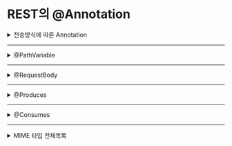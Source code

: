 # REST의 @Annotation 

<details markdown="1">
<summary>전송방식에 따른 Annotation</summary>

- ## 전송방식에 따른 어노테이션

|작업|HTTP Method|URI 예제|어노테이션|Operation Performed|
|---|---|---|---|---|
|등록(Create)|POST|/members/new|@PostMapping|리소스를 가져옴|
|조회(Read)|GET|/members/{id}|@GetMapping|정의된 의미가 없으면 자원을 생성|
|수정(Update)|PUT|/members/{id}+body(json데이터 등)|@RequestMapping|자원을 생성하거나 업데이트|
|삭제(Delete)|DELETE|/members/{id}|@DeleteMapping|자원을 삭제|
> 예제
```java
package org.zerock.controller;

import java.util.List;

import org.springframework.http.HttpStatus;
import org.springframework.http.MediaType;
import org.springframework.http.ResponseEntity;
import org.springframework.web.bind.annotation.DeleteMapping;
import org.springframework.web.bind.annotation.GetMapping;
import org.springframework.web.bind.annotation.PathVariable;
import org.springframework.web.bind.annotation.PostMapping;
import org.springframework.web.bind.annotation.RequestBody;
import org.springframework.web.bind.annotation.RequestMapping;
import org.springframework.web.bind.annotation.RequestMethod;
import org.springframework.web.bind.annotation.RestController;
import org.zerock.domain.Criteria;
import org.zerock.domain.ReplyPageDTO;
import org.zerock.domain.ReplyVO;
import org.zerock.service.ReplyService;

import lombok.AllArgsConstructor;
import lombok.extern.log4j.Log4j;

@RequestMapping("/replies/")
@RestController
@Log4j
@AllArgsConstructor
public class ReplyController {
	
	private ReplyService service;
	
	//댓글 등록
	@PostMapping(value="/new", consumes="application/json", produces= {MediaType.TEXT_PLAIN_VALUE})
	public ResponseEntity<String> create(@RequestBody ReplyVO vo){
		log.info("ReplyVO: " + vo);
		
		int insertCount = service.register(vo);
		
		log.info("Reply INSERT COUNT: " + insertCount);
		
		return insertCount == 1
				? new ResponseEntity<>("success", HttpStatus.OK)
				: new ResponseEntity<>(HttpStatus.INTERNAL_SERVER_ERROR);
				//삼항 연산자 처리
	}
	
	// 댓글 목록
	@GetMapping(value="/pages/{bno}/{page}", produces= {MediaType.APPLICATION_ATOM_XML_VALUE, MediaType.APPLICATION_JSON_UTF8_VALUE})
	public ResponseEntity<ReplyPageDTO> getList(@PathVariable("page") int page, @PathVariable("bno") Long bno){
		Criteria cri = new Criteria(page, 10);
		
		log.info("get Reply List bno: " + bno);
		
		log.info("cri : " + cri);
		
		return new ResponseEntity<>(service.getListPage(cri, bno), HttpStatus.OK);
	}
	
	// 댓글 조회
	@GetMapping(value="/{rno}", produces= {MediaType.APPLICATION_ATOM_XML_VALUE, MediaType.APPLICATION_JSON_UTF8_VALUE})
	public ResponseEntity<ReplyVO> get(@PathVariable("rno") Long rno){
		log.info("get : " + rno);
		
		return new ResponseEntity<>(service.get(rno), HttpStatus.OK);
	}
	
	// 댓글 삭제
	@DeleteMapping(value="/{rno}", produces= {MediaType.TEXT_PLAIN_VALUE})
	public ResponseEntity<String> remove(@PathVariable("rno") Long rno){
		log.info("remove : " + rno);
		
		return service.remove(rno) == 1
				? new ResponseEntity<>("success", HttpStatus.OK)
				: new ResponseEntity<>(HttpStatus.INTERNAL_SERVER_ERROR);
	}
	
	// 댓글 수정
	@RequestMapping(method= {RequestMethod.PUT, RequestMethod.PATCH}, value="/{rno}", consumes="application/json", produces= {MediaType.TEXT_PLAIN_VALUE})
	public ResponseEntity<String> modify(@RequestBody ReplyVO vo, @PathVariable("rno") Long rno){
		vo.setRno(rno);
		
		log.info("rno : " + rno);
		log.info("modify : " + vo);
		
		return service.modify(vo) == 1
				? new ResponseEntity<>("success", HttpStatus.OK)
				: new ResponseEntity<>(HttpStatus.INTERNAL_SERVER_ERROR);
	}
}
```
</details>

-------

<details markdown="1">
<summary>@PathVariable</summary>

- ## @PathVariable
    - '?' 뒤에 파라미터를 추가하는 형식의 '쿼리 스트링' 방식 대신 사용
    - URL 상에 경로의 일부를 파라미터로 사용
    ```java
    // http://localhost:8080/controller/sample/product/bags/234
    // http://localhost:8080/controller/sample/product/bags/234.json
    @GetMapping(value="/product/{cat}/{pid}")
    public String[] getPath(@PathVariable("cat") String cat, @PathVariable("pid") int pid) {
        return new String[] {"category: " + cat, "productid: " + pid};
    }
    ```
</details>

-------

<details markdown="1">
<summary>@RequestBody</summary>

- ## @RequestBody
	- JSON 데이터를 원하는 타입의 객체로 변환해야 하는 경우에 주로 사용
	- 전달된 요청(request)의 내용(body)을 이용해서 해당 파라미터의 타입으로 변환을 요구함
    - 내부적으로는 HttpMessageConverter 타입의 객체들을 이용해서 다양한 포맷의 입력 데이터를 변환할 수 있음
    - 대부분의 경우에는 JSON 데이터를 서버에 보내서 원하는 타입의 객체로 변환하는 용도로 사용되지만, 경우에 따라서는 원하는 포맷의 데이터를 보내고, 이를 해석해서 원하는 타입으로 사용하기도 함
	> TicketVO.java
    ```java
    package org.zerock.domain;

    import lombok.Data;

    @Data
    public class TicketVO {
        private int tno;
        private String owner;
        private String grade;
    }
    ```
    > SampleController.java
    ```java
    @PostMapping("/ticket")
    public Ticket convert(@RequestBody TicketVO vo) {
        log.info("convert....ticket" + ticket);
        
        return ticket;
    }
    ```
	> REST Controller 응용
	```java
		@PostMapping(value="/new", consumes="application/json", produces= {MediaType.TEXT_PLAIN_VALUE})
		public ResponseEntity<String> create(@RequestBody ReplyVO vo){
			log.info("ReplyVO: " + vo);
			
			int insertCount = service.register(vo);
			
			log.info("Reply INSERT COUNT: " + insertCount);
			
			return insertCount == 1
					? new ResponseEntity<>("success", HttpStatus.OK)
					: new ResponseEntity<>(HttpStatus.INTERNAL_SERVER_ERROR);
					//삼항 연산자 처리
		}
	}
	```
</details>

----------

<details markdown="1">
<summary>@Produces</summary>

- ## @Produces
	- @Produces 어노테이션은 자원이 생성하여 클라이언트로 다시 보낼 수있는 MIME 미디어 유형 또는 표현을 지정하는 데 사용
	- @Produces가 클래스 수준에서 적용되면 리소스의 모든 메서드는 기본적으로 지정된 MIME 형식을 생성할 수 있음
	- 메서드 수준에서 적용되면 클래스 수준에서 적용된 모든 @Produces 어노테이션을 재정의
	- 자원의 메소드가 클라이언트 요청에서 MIME 유형을 생성 할 수없는 경우 Jersey 런타임은 HTTP "406 Not Acceptable"오류를 다시 보냄
```java
// 방법 1
@Produces({"application/xml", "application/json"})
public String doGetAsXmlOrJson() {
	...
}

// 방법 2
@GetMapping(value="/{rno}", produces= {MediaType.APPLICATION_ATOM_XML_VALUE, MediaType.APPLICATION_JSON_UTF8_VALUE})
	public ResponseEntity<ReplyVO> get(@PathVariable("rno") Long rno){
		log.info("get : " + rno);
		
		return new ResponseEntity<>(service.get(rno), HttpStatus.OK);
	}
```
</details>

---------

<details markdown="1">
<summary>@Consumes</summary>

- ## @Consumes
	- @Consumes 어노테이션은 리소스가 클라이언트에서 받아 들일 수 있거나 소비 할 수있는 표현의 MIME 미디어 유형을 지정하는 데 사용
	- @Consumes가 클래스 수준에서 적용되면 모든 응답 메서드는 기본적으로 지정된 MIME 형식을 허용함
	-  @Consumes가 메소드 레벨에서 적용되면, 클래스 레벨에서 적용된 @Consumes 어노테이션을 대체
	- 자원이 클라이언트 요청의 MIME 유형을 사용할 수 없으면 Jersey 런타임은 HTTP "415 지원되지 않는 매체 유형" 오류를 다시 보냄
```java
// 방법 1
@POST
@Consumes("text/plain")
public void postClichedMessage(String message) {
   // Store the message
}

// 방법2
@PostMapping(value="/new", consumes="application/json", produces= {MediaType.TEXT_PLAIN_VALUE})
public ResponseEntity<String> create(@RequestBody ReplyVO vo){
	log.info("ReplyVO: " + vo);
	
	int insertCount = service.register(vo);
	
	log.info("Reply INSERT COUNT: " + insertCount);
	
	return insertCount == 1
			? new ResponseEntity<>("success", HttpStatus.OK)
			: new ResponseEntity<>(HttpStatus.INTERNAL_SERVER_ERROR);
			//삼항 연산자 처리
}
```
</details>

--------

<details markdown="1">
<summary>MIME 타입 전체목록</summary>

- ## MIME 타입 전체목록
> MIME Type
<table class="standard-table">
 <thead>
  <tr>
   <th scope="col">확장자</th>
   <th scope="col">문서 종류</th>
   <th scope="col">MIME 타입</th>
  </tr>
 </thead>
 <tbody>
  <tr>
   <td><code>.aac</code></td>
   <td>AAC 오디오 파일</td>
   <td><code>audio/aac</code></td>
  </tr>
  <tr>
   <td><code>.abw</code></td>
   <td><a class="external" href="https://en.wikipedia.org/wiki/AbiWord" rel="noopener">AbiWord</a> 문서</td>
   <td><code>application/x-abiword</code></td>
  </tr>
  <tr>
   <td><code>.arc</code></td>
   <td>아카이브 문서 (인코딩된 다중 파일)</td>
   <td><code>application/octet-stream</code></td>
  </tr>
  <tr>
   <td><code>.avi</code></td>
   <td>AVI: Audio Video Interleave</td>
   <td><code>video/x-msvideo</code></td>
  </tr>
  <tr>
   <td><code>.azw</code></td>
   <td>아마존 킨들 전자책 포맷</td>
   <td><code>application/vnd.amazon.ebook</code></td>
  </tr>
  <tr>
   <td><code>.bin</code></td>
   <td>모든 종류의 이진 데이터</td>
   <td><code>application/octet-stream</code></td>
  </tr>
  <tr>
   <td><code>.bz</code></td>
   <td>BZip 아카이브</td>
   <td><code>application/x-bzip</code></td>
  </tr>
  <tr>
   <td><code>.bz2</code></td>
   <td>BZip2 아카이브</td>
   <td><code>application/x-bzip2</code></td>
  </tr>
  <tr>
   <td><code>.csh</code></td>
   <td>C-Shell 스크립트</td>
   <td><code>application/x-csh</code></td>
  </tr>
  <tr>
   <td><code>.css</code></td>
   <td>Cascading Style Sheets (CSS)</td>
   <td><code>text/css</code></td>
  </tr>
  <tr>
   <td><code>.csv</code></td>
   <td>Comma-separated values (CSV)</td>
   <td><code>text/csv</code></td>
  </tr>
  <tr>
   <td><code>.doc</code></td>
   <td>Microsoft Word</td>
   <td><code>application/msword</code></td>
  </tr>
  <tr>
   <td><code>.epub</code></td>
   <td>Electronic publication (EPUB)</td>
   <td><code>application/epub+zip</code></td>
  </tr>
  <tr>
   <td><code>.gif</code></td>
   <td>Graphics Interchange Format (GIF)</td>
   <td><code>image/gif</code></td>
  </tr>
  <tr>
   <td><code>.htm<br>
    .html</code></td>
   <td>HyperText Markup Language (HTML)</td>
   <td><code>text/html</code></td>
  </tr>
  <tr>
   <td><code>.ico</code></td>
   <td>Icon 포맷</td>
   <td><code>image/x-icon</code></td>
  </tr>
  <tr>
   <td><code>.ics</code></td>
   <td>iCalendar 포맷</td>
   <td><code>text/calendar</code></td>
  </tr>
  <tr>
   <td><code>.jar</code></td>
   <td>Java 아카이브 (JAR)</td>
   <td><code>application/java-archive</code></td>
  </tr>
  <tr>
   <td><code>.jpeg</code><br>
    <code>.jpg</code></td>
   <td>JPEG 이미지</td>
   <td><code>image/jpeg</code></td>
  </tr>
  <tr>
   <td><code>.js</code></td>
   <td>JavaScript (ECMAScript)</td>
   <td><code>application/js</code></td>
  </tr>
  <tr>
   <td><code>.json</code></td>
   <td>JSON 포맷</td>
   <td><code>application/json</code></td>
  </tr>
  <tr>
   <td><code>.mid</code><br>
    <code>.midi</code></td>
   <td>Musical Instrument Digital Interface (MIDI)</td>
   <td><code>audio/midi</code></td>
  </tr>
  <tr>
   <td><code>.mpeg</code></td>
   <td>MPEG 비디오</td>
   <td><code>video/mpeg</code></td>
  </tr>
  <tr>
   <td><code>.mpkg</code></td>
   <td>Apple Installer Package</td>
   <td><code>application/vnd.apple.installer+xml</code></td>
  </tr>
  <tr>
   <td><code>.odp</code></td>
   <td>OpenDocuemnt 프리젠테이션 문서</td>
   <td><code>application/vnd.oasis.opendocument.presentation</code></td>
  </tr>
  <tr>
   <td><code>.ods</code></td>
   <td>OpenDocuemnt 스프레드시트 문서</td>
   <td><code>application/vnd.oasis.opendocument.spreadsheet</code></td>
  </tr>
  <tr>
   <td><code>.odt</code></td>
   <td>OpenDocument 텍스트 문서</td>
   <td><code>application/vnd.oasis.opendocument.text</code></td>
  </tr>
  <tr>
   <td><code>.oga</code></td>
   <td>OGG 오디오</td>
   <td><code>audio/ogg</code></td>
  </tr>
  <tr>
   <td><code>.ogv</code></td>
   <td>OGG 비디오</td>
   <td><code>video/ogg</code></td>
  </tr>
  <tr>
   <td><code>.ogx</code></td>
   <td>OGG</td>
   <td><code>application/ogg</code></td>
  </tr>
  <tr>
   <td><code>.pdf</code></td>
   <td>Adobe <a class="external" href="https://acrobat.adobe.com/us/en/why-adobe/about-adobe-pdf.html" rel="noopener">Portable Document Format</a> (PDF)</td>
   <td><code>application/pdf</code></td>
  </tr>
  <tr>
   <td><code>.ppt</code></td>
   <td>Microsoft PowerPoint</td>
   <td><code>application/vnd.ms-powerpoint</code></td>
  </tr>
  <tr>
   <td><code>.rar</code></td>
   <td>RAR 아카이브</td>
   <td><code>application/x-rar-compressed</code></td>
  </tr>
  <tr>
   <td><code>.rtf</code></td>
   <td>Rich Text Format (RTF)</td>
   <td><code>application/rtf</code></td>
  </tr>
  <tr>
   <td><code>.sh</code></td>
   <td>Bourne 쉘 스크립트</td>
   <td><code>application/x-sh</code></td>
  </tr>
  <tr>
   <td><code>.svg</code></td>
   <td>Scalable Vector Graphics (SVG)</td>
   <td><code>image/svg+xml</code></td>
  </tr>
  <tr>
   <td><code>.swf</code></td>
   <td><a class="external" href="https://en.wikipedia.org/wiki/SWF" rel="noopener">Small web format</a> (SWF) 혹은 Adobe Flash document</td>
   <td><code>application/x-shockwave-flash</code></td>
  </tr>
  <tr>
   <td><code>.tar</code></td>
   <td>Tape Archive (TAR)</td>
   <td><code>application/x-tar</code></td>
  </tr>
  <tr>
   <td><code>.tif<br>
    .tiff</code></td>
   <td>Tagged Image File Format (TIFF)</td>
   <td><code>image/tiff</code></td>
  </tr>
  <tr>
   <td><code>.ttf</code></td>
   <td>TrueType Font</td>
   <td><code>application/x-font-ttf</code></td>
  </tr>
  <tr>
   <td><code>.vsd</code></td>
   <td>Microsft Visio</td>
   <td><code>application/vnd.visio</code></td>
  </tr>
  <tr>
   <td><code>.wav</code></td>
   <td>Waveform Audio Format</td>
   <td><code>audio/x-wav</code></td>
  </tr>
  <tr>
   <td><code>.weba</code></td>
   <td>WEBM 오디오</td>
   <td><code>audio/webm</code></td>
  </tr>
  <tr>
   <td><code>.webm</code></td>
   <td>WEBM 비디오</td>
   <td><code>video/webm</code></td>
  </tr>
  <tr>
   <td><code>.webp</code></td>
   <td>WEBP 이미지</td>
   <td><code>image/webp</code></td>
  </tr>
  <tr>
   <td><code>.woff</code></td>
   <td>Web Open Font Format (WOFF)</td>
   <td><code>application/x-font-woff</code></td>
  </tr>
  <tr>
   <td><code>.xhtml</code></td>
   <td>XHTML</td>
   <td><code>application/xhtml+xml</code></td>
  </tr>
  <tr>
   <td><code>.xls</code></td>
   <td>Microsoft Excel</td>
   <td><code>application/vnd.ms-excel</code></td>
  </tr>
  <tr>
   <td><code>.xml</code></td>
   <td><code>XML</code></td>
   <td><code>application/xml</code></td>
  </tr>
  <tr>
   <td><code>.xul</code></td>
   <td>XUL</td>
   <td><code>application/vnd.mozilla.xul+xml</code></td>
  </tr>
  <tr>
   <td><code>.zip</code></td>
   <td>ZIP archive</td>
   <td><code>application/zip</code></td>
  </tr>
  <tr>
   <td><code>.3gp</code></td>
   <td><a class="external" href="https://en.wikipedia.org/wiki/3GP_and_3G2" rel="noopener">3GPP</a> 오디오/비디오 컨테이너</td>
   <td><code>video/3gpp</code><br>
    <code>audio/3gpp</code> if it doesn't contain video</td>
  </tr>
  <tr>
   <td><code>.3g2</code></td>
   <td><a class="external" href="https://en.wikipedia.org/wiki/3GP_and_3G2" rel="noopener">3GPP2</a> 오디오/비디오 컨테이너</td>
   <td><code>video/3gpp2</code><br>
    <code>audio/3gpp2</code> if it doesn't contain video</td>
  </tr>
  <tr>
   <td><code>.7z</code></td>
   <td><a class="external" href="https://en.wikipedia.org/wiki/7-Zip" rel="noopener">7-zip</a> 아카이브</td>
   <td><code>application/x-7z-compressed</code></td>
  </tr>
 </tbody>
</table>

> 출처
- https://developer.mozilla.org/ko/docs/Web/HTTP/Basics_of_HTTP/MIME_types/Common_types
</details>
